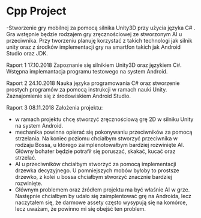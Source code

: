 # Cpp Project

-Stworzenie gry mobilnej za pomocą silnika Unity3D przy użycia języka C# . Gra wstępnie będzie rodzajem gry zręcznościowej ze stworzonym AI u przeciwnika. Przy tworzeniu planuję korzystać z takich technologi jak silnik unity oraz z środków
implementacji gry na smartfon takich jak Android Studio oraz JDK. 

Raport 1 17.10.2018
Zapoznanie się silnikiem Unity3D oraz językiem C#. Wstępna implemantacja programu testowego na system Android. 

Raport 2 24.10.2018
Nauka języka programowania C# oraz stworzenie prostych programów za pomocą instrukcji w ramach nauki Unity. Zaznajomienie się z środowiskiem Android Studio.

Raport 3 08.11.2018
Założenia projektu:
- w ramach projektu chcę stworzyć zręcznościową grę 2D w silniku Unity na system Android. 
- mechanika powinna opierać się pokonywaniu przeciwników za pomocą strzelania. Na koniec poziomu chciałbym stworzyć przeciwnika w rodzaju Bossa, u którego zaimplenotowałbym bardziej rozwinięte AI. Główny bohater będzie potrafił się poruszać, skakać, kucać oraz strzelać.
- AI u przeciwników chciałbym stworzyć za pomocą implementacji drzewka decyzyjnego. U pomniejszych mobów byłoby to prostsze drzewko, z kolei u bossa chciałbym stworzyć znacznie bardziej rozwinięte.
- Głównym problemem oraz żródłem projektu ma być właśnie AI w grze. Następnie chciałbym by udało się zaimplentować grę na Androida, lecz naczytałem się, że darmowe assety często wysypują się na komórce, lecz uważam, że powinno mi się obejść ten problem.

